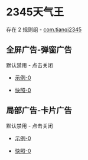 # 2345天气王

存在 2 规则组 - [com.tianqi2345](/src/apps/com.tianqi2345.ts)

## 全屏广告-弹窗广告

默认禁用 - 点击关闭

- [示例-0](https://m.gkd.li/57941037/1535a559-f2cd-49c5-8c19-b2bc16709f55)

- [快照-0](https://i.gkd.li/i/14391796)

## 局部广告-卡片广告

默认禁用 - 点击关闭

- [示例-0](https://m.gkd.li/57941037/a2ce856a-78e8-4b81-bc1f-64a5db81913f)

- [快照-0](https://i.gkd.li/i/14391799)
